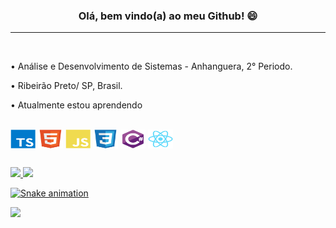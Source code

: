 <div>
<h3 align="center">Olá, bem vindo(a) ao meu Github! 😄</h3>
<hr>
<br>
<p>
• Análise e Desenvolvimento de Sistemas - Anhanguera, 2° Periodo.  
</p>
<p> 
• Ribeirão Preto/ SP, Brasil.
</p>
<p>
• Atualmente estou aprendendo
</p>

<div style="display: inline_block"><br>
  <img align="center" height="30" width="40" src="https://raw.githubusercontent.com/devicons/devicon/master/icons/typescript/typescript-plain.svg">
  <img align="center" height="30" width="40" src="https://raw.githubusercontent.com/devicons/devicon/master/icons/html5/html5-original.svg">
  <img align="center" height="30" width="40" src="https://raw.githubusercontent.com/devicons/devicon/master/icons/javascript/javascript-plain.svg">
  <img align="center" height="30" width="40" src="https://raw.githubusercontent.com/devicons/devicon/master/icons/css3/css3-original.svg">
  <img align="center" height="30" width="40" src="https://raw.githubusercontent.com/devicons/devicon/master/icons/csharp/csharp-original.svg">
  <img align="center" height="30" width="40" src="https://raw.githubusercontent.com/devicons/devicon/master/icons/react/react-original.svg">
</div> 

##

<div>
  <a href="https://github.com/rena-cruz">
  <img height="180em" src="https://github-readme-stats.vercel.app/api?username=rena-cruz&show_icons=true&theme=dracula&include_all_commits=true&count_private=true"/>
  <img height="180em" src="https://github-readme-stats.vercel.app/api/top-langs/?username=rena-cruz&layout=compact&langs_count=7&theme=dracula"/>
</div>
 
![Snake animation](https://github.com/rena-cruz/rena-cruz/blob/output/github-contribution-grid-snake.svg)  
  
<img align="top" width="48%" src="https://www.codewars.com/users/rena-cruz/badges/small" />
 
##
 
